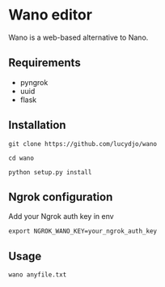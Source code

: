 
# Wano editor

Wano is a web-based alternative to Nano.

## Requirements
- pyngrok
- uuid
- flask

## Installation
`git clone https://github.com/lucydjo/wano`

`cd wano`

`python setup.py install`

## Ngrok configuration
Add your Ngrok auth key in env

`export NGROK_WANO_KEY=your_ngrok_auth_key`

## Usage
`wano anyfile.txt`
